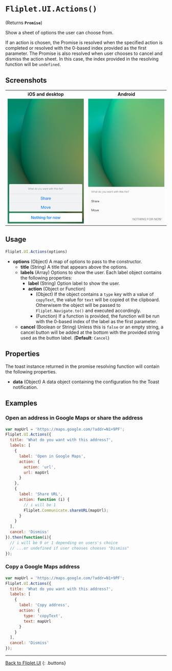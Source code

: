 # `Fliplet.UI.Actions()`

(Returns **`Promise`**)

Show a sheet of options the user can choose from.

If an action is chosen, the Promise is resolved when the specified action is completed or resolved with the 0-based index provided as the first parameter. The Promise is also resolved when user chooses to cancel and dismiss the action sheet. In this case, the index provided in the resolving function will be `undefined`.

## Screenshots

<table>
  <tr>
    <th width="50%">iOS and desktop</th>
    <th width="50%">Android</th>
  </tr>
  <tr>
    <td><img src="../assets/img/action-sheet-ios.png" alt="Action Sheet (iOS)" /></td>
    <td><img src="../assets/img/action-sheet-android.png" alt="Action Sheet (Android)" /></td>
  </tr>
</table>

## Usage

```js
Fliplet.UI.Actions(options)
```

* **options** (Object) A map of options to pass to the constructor.
  * **title** (String) A title that appears above the options.
  * **labels** (Array) Options to show the user. Each label object contains the following properties:
    * **label** (String) Option label to show the user.
    * **action** (Object or Function)
      * (Object) If the object contains a `type` key with a value of `copyText`, the value for `text` will be copied ot the clipboard. Otherwisem the object will be passed to `Fliplet.Navigate.to()` and executed accordingly.
      * (Function) If a function is provided, the function will be run with the 0-based index of the label as the first parameter.
  * **cancel** (Boolean or String) Unless this is `false` or an empty string, a cancel button will be added at the bottom with the provided string used as the button label. (**Default**: `Cancel`)

## Properties

The toast instance returned in the promise resolving function will contain the following properties.

* **data** (Object) A data object containing the configuration fro the Toast notification.

## Examples

### Open an address in Google Maps or share the address

```js
var mapUrl = 'https://maps.google.com/?addr=N1+9PF';
Fliplet.UI.Actions({
  title: 'What do you want with this address?',
  labels: [
    {
      label: 'Open in Google Maps',
      action: {
        action: 'url',
        url: mapUrl
      }
    },
    {
      label: 'Share URL',
      action: function (i) {
        // i will be 1
        Fliplet.Communicate.shareURL(mapUrl);
      }
    }
  ],
  cancel: 'Dismiss'
}).then(function(i){
  // i will be 0 or 1 depending on users's choice
  // ...or undefined if user chooses chooses "Dismiss"
});
```

### Copy a Google Maps address

```js
var mapUrl = 'https://maps.google.com/?addr=N1+9PF';
Fliplet.UI.Actions({
  title: 'What do you want with this address?',
  labels: [
    {
      label: 'Copy address',
      action: {
        type: 'copyText',
        text: mapUrl
      }
    }
  ],
  cancel: 'Dismiss'
});
```

---

[Back to Fliplet.UI](./fliplet-ui.md)
{: .buttons}
